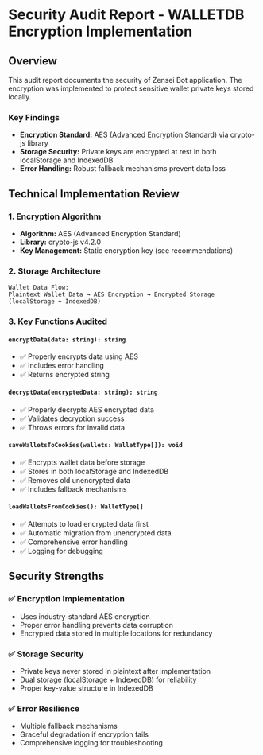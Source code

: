 # Security Audit Report - WALLETDB Encryption Implementation

## Overview

This audit report documents the security of Zensei Bot application. The encryption was implemented to protect sensitive wallet private keys stored locally.


### Key Findings
- **Encryption Standard:** AES (Advanced Encryption Standard) via crypto-js library
- **Storage Security:** Private keys are encrypted at rest in both localStorage and IndexedDB
- **Error Handling:** Robust fallback mechanisms prevent data loss

## Technical Implementation Review

### 1. Encryption Algorithm
- **Algorithm:** AES (Advanced Encryption Standard)
- **Library:** crypto-js v4.2.0
- **Key Management:** Static encryption key (see recommendations)

### 2. Storage Architecture
```
Wallet Data Flow:
Plaintext Wallet Data → AES Encryption → Encrypted Storage (localStorage + IndexedDB)
```

### 3. Key Functions Audited

#### `encryptData(data: string): string`
- ✅ Properly encrypts data using AES
- ✅ Includes error handling
- ✅ Returns encrypted string

#### `decryptData(encryptedData: string): string`
- ✅ Properly decrypts AES encrypted data
- ✅ Validates decryption success
- ✅ Throws errors for invalid data

#### `saveWalletsToCookies(wallets: WalletType[]): void`
- ✅ Encrypts wallet data before storage
- ✅ Stores in both localStorage and IndexedDB
- ✅ Removes old unencrypted data
- ✅ Includes fallback mechanisms

#### `loadWalletsFromCookies(): WalletType[]`
- ✅ Attempts to load encrypted data first
- ✅ Automatic migration from unencrypted data
- ✅ Comprehensive error handling
- ✅ Logging for debugging

## Security Strengths

### ✅ Encryption Implementation
- Uses industry-standard AES encryption
- Proper error handling prevents data corruption
- Encrypted data stored in multiple locations for redundancy

### ✅ Storage Security
- Private keys never stored in plaintext after implementation
- Dual storage (localStorage + IndexedDB) for reliability
- Proper key-value structure in IndexedDB

### ✅ Error Resilience
- Multiple fallback mechanisms
- Graceful degradation if encryption fails
- Comprehensive logging for troubleshooting
